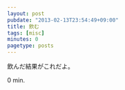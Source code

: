 ```yaml
---
layout: post
pubdate: "2013-02-13T23:54:49+09:00"
title: 飲む
tags: [misc]
minutes: 0
pagetype: posts
---
```

飲んだ結果がこれだよ。

0 min.
